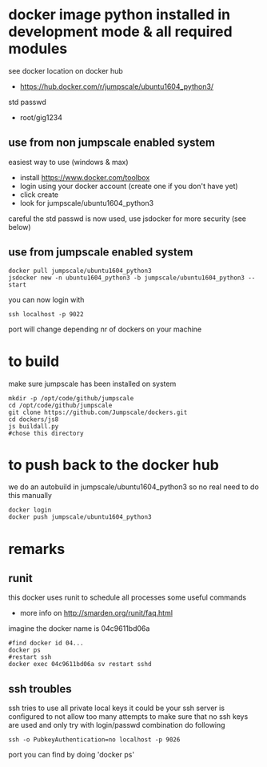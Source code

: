 
# docker image python installed in development mode & all required modules

see docker location on docker hub
- https://hub.docker.com/r/jumpscale/ubuntu1604_python3/

std passwd
- root/gig1234

## use from non jumpscale enabled system

easiest way to use (windows & max)
- install https://www.docker.com/toolbox
- login using your docker account (create one if you don't have yet)
- click create
- look for jumpscale/ubuntu1604_python3

careful the std passwd is now used, use jsdocker for more security (see below)

## use from jumpscale enabled system

```
docker pull jumpscale/ubuntu1604_python3
jsdocker new -n ubuntu1604_python3 -b jumpscale/ubuntu1604_python3 --start
```

you can now login with
```
ssh localhost -p 9022
```
port will change depending nr of dockers on your machine

# to build
make sure jumpscale has been installed on system
```
mkdir -p /opt/code/github/jumpscale
cd /opt/code/github/jumpscale
git clone https://github.com/Jumpscale/dockers.git
cd dockers/js8
js buildall.py
#chose this directory
```


# to push back to the docker hub

we do an autobuild in jumpscale/ubuntu1604_python3 so no real need to do this manually
```
docker login
docker push jumpscale/ubuntu1604_python3
```

# remarks

## runit

this docker uses runit to schedule all processes some useful commands
- more info on http://smarden.org/runit/faq.html

imagine the docker name is 04c9611bd06a
```
#find docker id 04...
docker ps 
#restart ssh
docker exec 04c9611bd06a sv restart sshd
```

## ssh troubles

ssh tries to use all private local keys
it could be your ssh server is configured to not allow too many attempts
to make sure that no ssh keys are used and only try with login/passwd combination do following
```
ssh -o PubkeyAuthentication=no localhost -p 9026
```
port you can find by doing 'docker ps'



